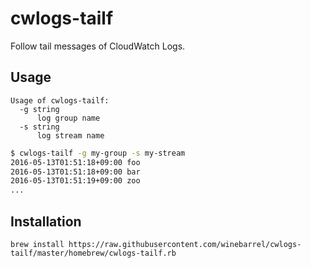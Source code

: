# cwlogs-tailf

Follow tail messages of CloudWatch Logs.

## Usage

```
Usage of cwlogs-tailf:
  -g string
      log group name
  -s string
      log stream name
```

```sh
$ cwlogs-tailf -g my-group -s my-stream
2016-05-13T01:51:18+09:00 foo
2016-05-13T01:51:18+09:00 bar
2016-05-13T01:51:19+09:00 zoo
...
```

## Installation

```
brew install https://raw.githubusercontent.com/winebarrel/cwlogs-tailf/master/homebrew/cwlogs-tailf.rb
```

